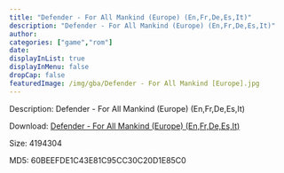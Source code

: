 ```yaml
---
title: "Defender - For All Mankind (Europe) (En,Fr,De,Es,It)"
description: "Defender - For All Mankind (Europe) (En,Fr,De,Es,It)"
author: 
categories: ["game","rom"]
date: 
displayInList: true
displayInMenu: false
dropCap: false
featuredImage: /img/gba/Defender - For All Mankind [Europe].jpg
---
```


Description: Defender - For All Mankind (Europe) (En,Fr,De,Es,It)

Download: <a style="text-decoration:underline;" href="https://mega.nz/#!LXAESY7Y!5bMyW_BlnFOiA3HMNpjQlkifhmtbHU21eDUYo81ubQ8" target = "_blank" rel = "nofollow" > Defender - For All Mankind (Europe) (En,Fr,De,Es,It)</a>

Size: 4194304

MD5: 60BEEFDE1C43E81C95CC30C20D1E85C0

